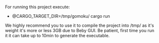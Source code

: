 For running this project execute:
 - @CARGO_TARGET_DIR=/tmp/gomoku/ cargo run


We highly recommend you to use it to compile the project into /tmp/ as it's weight it's more or less 3GB due to Beby GUI. Be patient, first time you run it it can take up to 10min to generate the executable.